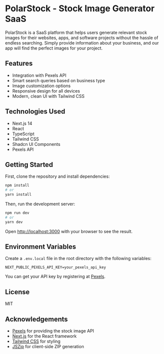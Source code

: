 # PolarStock - Stock Image Generator SaaS

PolarStock is a SaaS platform that helps users generate relevant stock images for their websites, apps, and software projects without the hassle of endless searching. Simply provide information about your business, and our app will find the perfect images for your project.

## Features

- Integration with Pexels API
- Smart search queries based on business type
- Image customization options
- Responsive design for all devices
- Modern, clean UI with Tailwind CSS

## Technologies Used

- Next.js 14
- React
- TypeScript
- Tailwind CSS
- Shadcn UI Components
- Pexels API

## Getting Started

First, clone the repository and install dependencies:

```bash
npm install
# or
yarn install
```

Then, run the development server:

```bash
npm run dev
# or
yarn dev
```

Open [http://localhost:3000](http://localhost:3000) with your browser to see the result.

## Environment Variables

Create a `.env.local` file in the root directory with the following variables:

```
NEXT_PUBLIC_PEXELS_API_KEY=your_pexels_api_key
```

You can get your API key by registering at [Pexels](https://www.pexels.com/api/).

## License

MIT

## Acknowledgements

- [Pexels](https://www.pexels.com) for providing the stock image API
- [Next.js](https://nextjs.org/) for the React framework
- [Tailwind CSS](https://tailwindcss.com/) for styling
- [JSZip](https://stuk.github.io/jszip/) for client-side ZIP generation
